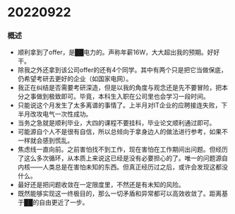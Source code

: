 # 20220922

### 概述

- 顺利拿到了offer，是██电力的。声称年薪16W，大大超出我的预期。好好干。
- 除我之外还拿到该公司offer的还有4个同学。其中有两个只是把它当做保底，仍希望考研去更好的企业（如国家电网）。
- 我正在纠结是否需要考研深造，但是以我的角度与观念还是先不要冒险，把本分之事做到极致即可。毕竟，本科生入职在公司里也会学习一段时间。
- 只能说这个月发生了太多离谱的事情了。上半月对IT企业的应聘接连失败，下半月改攻电气一次性成功。
- 当务之急就是顺利毕业，大四的课程不要挂科，毕业论文顺利通过即可。
- 可能源自个人不是很有自信，所以总倾向于拿身边人的做法进行参考，如果不一样就会感到慌乱。
- 焦虑线一直向前。之前害怕找不到工作，现在害怕在工作期间出问题。但经历了这么多次循环，从本质上来说这已经是没有必要担心的了。唯一的问题源自内核——人类总是在害怕未知的东西。但真正经历过之后，或许会发现这都没什么。
- 最好还是把问题收敛在一定限度里，不然还是有未知的风险。
- 既然能够实现这一终极目的，那么一切矛盾和异常都可以高效收敛了。距离基于██的自由更近了一步。
